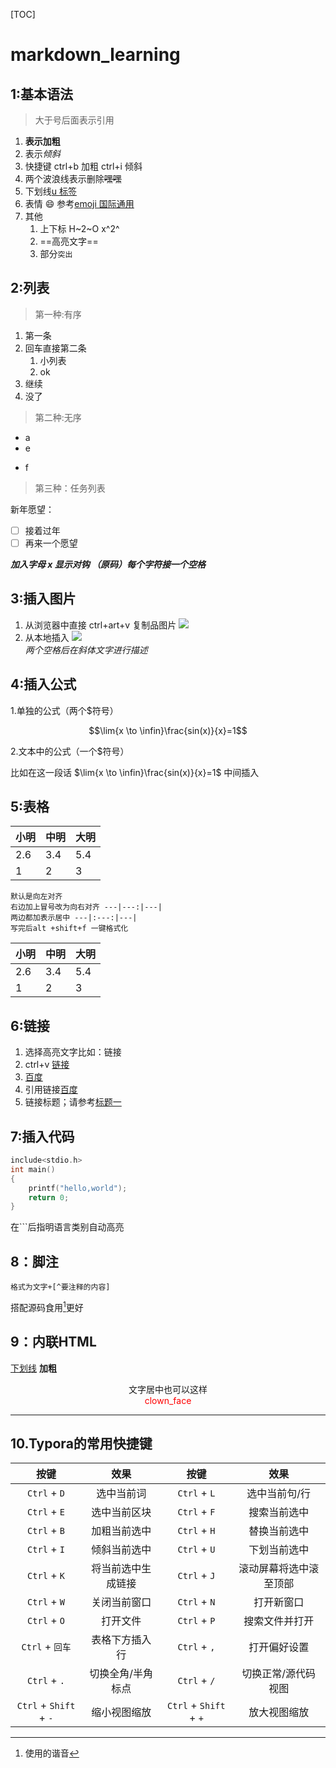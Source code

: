 [TOC]

# markdown_learning

## 1:基本语法

> 大于号后面表示引用

1.  **表示加粗**
2. 表示*倾斜*
3. 快捷键 ctrl+b 加粗 ctrl+i 倾斜
4. 两个波浪线表示删除~~嘿嘿~~
5. 下划线<u>u 标签</u>
6. 表情 :smile: 参考[emoji 国际通用](https://emojipedia.org/apple)
7. 其他
   1. 上下标 H~2~O x^2^
   2. ==高亮文字==
   3. 部分`突出`

## 2:列表

> 第一种:有序

1. 第一条
2. 回车直接第二条
   1. 小列表
   2. ok
3. 继续
4. 没了

> 第二种:无序

- a
- e

* f

> 第三种：任务列表

新年愿望：

- [ ] 接着过年
- [ ] 再来一个愿望

**_加入字母 x 显示对钩 （原码）每个字符接一个空格_**

## 3:插入图片

1. 从浏览器中直接 ctrl+art+v 复制品图片
   ![](2024-03-05-10-24-09.png)
2. 从本地插入
   ![](b0fced9bf8864e88bb35b437b72f0c14.jpg)  
   _两个空格后在斜体文字进行描述_

## 4:插入公式

1.单独的公式（两个$符号）

$$\lim{x \to \infin}\frac{sin(x)}{x}=1$$

2.文本中的公式（一个$符号）

比如在这一段话 $\lim{x \to \infin}\frac{sin(x)}{x}=1$ 中间插入

## 5:表格

| 小明 | 中明 | 大明 |
| ---- | ---- | ---- |
| 2.6  | 3.4  | 5.4  |
| 1    | 2    | 3    |

    默认是向左对齐
    右边加上冒号改为向右对齐 ---|---:|---|
    两边都加表示居中 ---|:---:|---|
    写完后alt +shift+f 一键格式化

| 小明 | 中明 | 大明 |
| ---- | ---- | ---- |
| 2.6  | 3.4  | 5.4  |
| 1    | 2    | 3    |

## 6:链接

1. 选择高亮文字比如：链接
2. ctrl+v [链接](https://u.unipus.cn/index.html/)
3. [百度](https://baidu.com)
4. 引用链接[百度][id]
5. 链接标题；请参考[标题一](#1基本语法)

[id]: https://baidu.com

## 7:插入代码

```c
include<stdio.h>
int main()
{
    printf("hello,world");
    return 0;
}
```

在```后指明语言类别自动高亮

## 8：脚注
```
格式为文字+[^要注释的内容]
```
搭配源码食用[^食用]更好

[^食用]:使用的谐音

## 9：内联HTML

<u>下划线</u>  <b>加粗</b>
<center>文字居中也可以这样</center>
<div style="text-align:center">
  <font style="color:red">clown_face</font>
</div>

---
## 10.Typora的常用快捷键

|          按键          |        效果        |          按键          |          效果          |
| :--------------------: | :----------------: | :--------------------: | :--------------------: |
|      `Ctrl` + `D`      |     选中当前词     |      `Ctrl` + `L`      |     选中当前句/行      |
|      `Ctrl` + `E`      |    选中当前区块    |      `Ctrl` + `F`      |      搜索当前选中      |
|      `Ctrl` + `B`      |    加粗当前选中    |      `Ctrl` + `H`      |      替换当前选中      |
|      `Ctrl` + `I`      |    倾斜当前选中    |      `Ctrl` + `U`      |      下划当前选中      |
|      `Ctrl` + `K`      | 将当前选中生成链接 |      `Ctrl` + `J`      | 滚动屏幕将选中滚至顶部 |
|      `Ctrl` + `W`      |    关闭当前窗口    |      `Ctrl` + `N`      |       打开新窗口       |
|      `Ctrl` + `O`      |      打开文件      |      `Ctrl` + `P`      |     搜索文件并打开     |
|    `Ctrl` + `回车`     |   表格下方插入行   |      `Ctrl` + `,`      |      打开偏好设置      |
|      `Ctrl` + `.`      | 切换全角/半角标点  |      `Ctrl` + `/`      |  切换正常/源代码视图   |
| `Ctrl` + `Shift` + `-` |    缩小视图缩放    | `Ctrl` + `Shift` + `+` |      放大视图缩放      |
